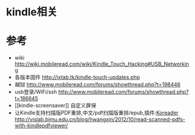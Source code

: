# kindle相关

# 参考
* wiki http://wiki.mobileread.com/wiki/Kindle_Touch_Hacking#USB_Networking
* 各版本固件 http://ixtab.tk/kindle-touch-updates.php
* 越狱 http://www.mobileread.com/forums/showthread.php?t=198446
* usb登录/WiFi/ssh http://www.mobileread.com/forums/showthread.php?t=186645
* [[kindle-screensaver]] 自定义屏保
* 让Kindle支持扫描版PDF重排,中文/pdf扫描版重排/epub,插件:[Koreader](https://github.com/koreader/koreader) http://vislab.bjmu.edu.cn/blog/hwangxin/2012/10/read-scanned-pdfs-with-kindlepdfviewer/